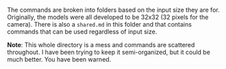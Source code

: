 The commands are broken into folders based on the input size they are for.
Originally, the models were all developed to be 32x32 (32 pixels for the camera).
There is also a `shared.md` in this folder and that contains commands that can be used regardless of input size.

**Note**: This whole directory is a mess and commands are scattered throughout.
I have been trying to keep it semi-organized, but it could be much better.
You have been warned.
